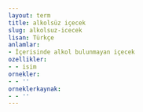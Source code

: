 ```yaml
---
layout: term
title: alkolsüz içecek
slug: alkolsuz-icecek
lisan: Türkçe
anlamlar:
- İçerisinde alkol bulunmayan içecek
ozellikler:
- - isim
ornekler:
- - ''
orneklerkaynak:
- - ''
---
```

